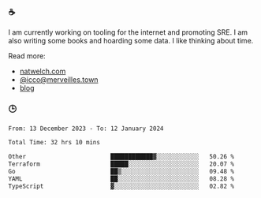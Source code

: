 ### ☕

I am currently working on tooling for the internet and promoting SRE. I am also writing some books and hoarding some data. I like thinking about time. 

Read more:

 - [natwelch.com](https://natwelch.com)
 - [@icco@merveilles.town](https://merveilles.town/@icco)
 - [blog](https://writing.natwelch.com)

### 🕒

<!--START_SECTION:waka-->

```txt
From: 13 December 2023 - To: 12 January 2024

Total Time: 32 hrs 10 mins

Other                        ████████████▓░░░░░░░░░░░░   50.26 %
Terraform                    █████░░░░░░░░░░░░░░░░░░░░   20.07 %
Go                           ██▒░░░░░░░░░░░░░░░░░░░░░░   09.48 %
YAML                         ██░░░░░░░░░░░░░░░░░░░░░░░   08.28 %
TypeScript                   ▓░░░░░░░░░░░░░░░░░░░░░░░░   02.82 %
```

<!--END_SECTION:waka-->

